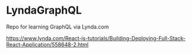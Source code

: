 # LyndaGraphQL
Repo for learning GraphQL via Lynda.com

https://www.lynda.com/React-js-tutorials/Building-Deploying-Full-Stack-React-Application/558648-2.html